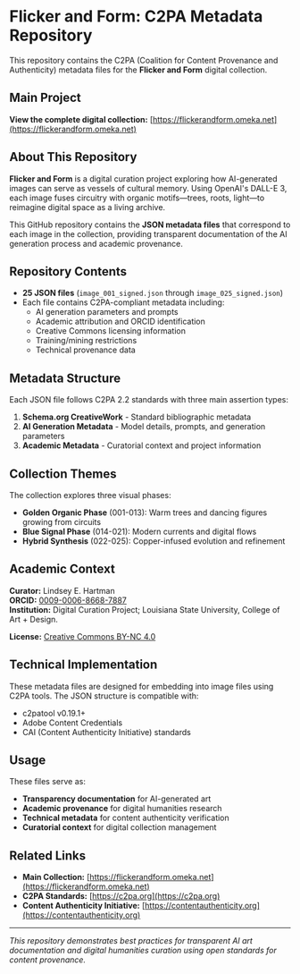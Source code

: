 # Flicker and Form: C2PA Metadata Repository

This repository contains the C2PA (Coalition for Content Provenance and Authenticity) metadata files for the **Flicker and Form** digital collection.

## Main Project
**View the complete digital collection:** [https://flickerandform.omeka.net](https://flickerandform.omeka.net)

## About This Repository

**Flicker and Form** is a digital curation project exploring how AI-generated images can serve as vessels of cultural memory. Using OpenAI's DALL-E 3, each image fuses circuitry with organic motifs—trees, roots, light—to reimagine digital space as a living archive.

This GitHub repository contains the **JSON metadata files** that correspond to each image in the collection, providing transparent documentation of the AI generation process and academic provenance.

## Repository Contents

- **25 JSON files** (`image_001_signed.json` through `image_025_signed.json`)
- Each file contains C2PA-compliant metadata including:
  - AI generation parameters and prompts
  - Academic attribution and ORCID identification
  - Creative Commons licensing information
  - Training/mining restrictions
  - Technical provenance data

## Metadata Structure

Each JSON file follows C2PA 2.2 standards with three main assertion types:

1. **Schema.org CreativeWork** - Standard bibliographic metadata
2. **AI Generation Metadata** - Model details, prompts, and generation parameters  
3. **Academic Metadata** - Curatorial context and project information

## Collection Themes

The collection explores three visual phases:
- **Golden Organic Phase** (001-013): Warm trees and dancing figures growing from circuits
- **Blue Signal Phase** (014-021): Modern currents and digital flows
- **Hybrid Synthesis** (022-025): Copper-infused evolution and refinement

## Academic Context

**Curator:** Lindsey E. Hartman  
**ORCID:** [0009-0006-8668-7887](https://orcid.org/0009-0006-8668-7887)  
**Institution:** Digital Curation Project; Louisiana State University, College of Art + Design.

**License:** [Creative Commons BY-NC 4.0](https://creativecommons.org/licenses/by-nc/4.0/)

## Technical Implementation

These metadata files are designed for embedding into image files using C2PA tools. The JSON structure is compatible with:
- c2patool v0.19.1+
- Adobe Content Credentials
- CAI (Content Authenticity Initiative) standards

## Usage

These files serve as:
- **Transparency documentation** for AI-generated art
- **Academic provenance** for digital humanities research
- **Technical metadata** for content authenticity verification
- **Curatorial context** for digital collection management

## Related Links

- **Main Collection:** [https://flickerandform.omeka.net](https://flickerandform.omeka.net)
- **C2PA Standards:** [https://c2pa.org](https://c2pa.org)
- **Content Authenticity Initiative:** [https://contentauthenticity.org](https://contentauthenticity.org)

---

*This repository demonstrates best practices for transparent AI art documentation and digital humanities curation using open standards for content provenance.*

